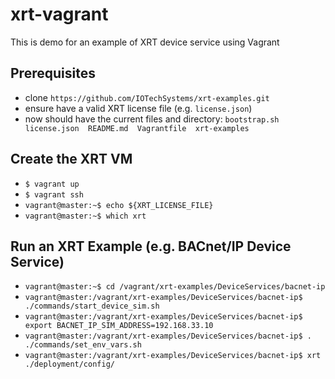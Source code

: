 # xrt-vagrant
This is demo for an example of XRT device service using Vagrant

## Prerequisites
- clone `https://github.com/IOTechSystems/xrt-examples.git`
- ensure have a valid XRT license file (e.g. `license.json`)
- now should have the current files and directory: `bootstrap.sh  license.json  README.md  Vagrantfile  xrt-examples`

## Create the XRT VM
- `$ vagrant up`
- `$ vagrant ssh`
- `vagrant@master:~$ echo ${XRT_LICENSE_FILE}`
- `vagrant@master:~$ which xrt`

## Run an XRT Example (e.g. BACnet/IP Device Service)
- `vagrant@master:~$ cd /vagrant/xrt-examples/DeviceServices/bacnet-ip`
- `vagrant@master:/vagrant/xrt-examples/DeviceServices/bacnet-ip$ ./commands/start_device_sim.sh`
- `vagrant@master:/vagrant/xrt-examples/DeviceServices/bacnet-ip$ export BACNET_IP_SIM_ADDRESS=192.168.33.10`
- `vagrant@master:/vagrant/xrt-examples/DeviceServices/bacnet-ip$ . ./commands/set_env_vars.sh`
- `vagrant@master:/vagrant/xrt-examples/DeviceServices/bacnet-ip$ xrt ./deployment/config/`
